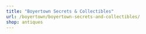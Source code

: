 ```yaml
---
title: "Boyertown Secrets & Collectibles"
url: /boyertown/boyertown-secrets-and-collectibles/
shop: antiques
---
```


